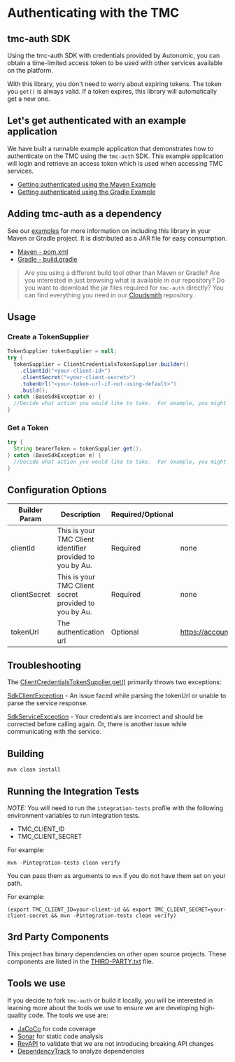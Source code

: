 # Authenticating with the TMC

## tmc-auth SDK

Using the tmc-auth SDK with credentials provided by Autonomic, you can obtain a time-limited access token to be used with other services available on the platform.

With this library, you don't need to worry about expiring tokens. The token you `get()` is always valid.  If a token expires, this library will automatically get a new one.

## Let's get authenticated with an example application

We have built a runnable example application that demonstrates how to authenticate on the TMC using the `tmc-auth` SDK. This example application will login and retrieve an access token which is used when accessing TMC services.

- [Getting authenticated using the Maven Example](./examples/maven-example)
- [Getting authenticated using the Gradle Example](./examples/gradle-example)

## Adding tmc-auth as a dependency

See our [examples](examples) for more information on including this library in your Maven or Gradle project. It is distributed as a JAR file for easy consumption.

- [Maven - pom.xml](./examples/maven-example/pom.xml)
- [Gradle - build.gradle](./examples/gradle-example/build.gradle)

> Are you using a different build tool other than Maven or Gradle? Are you interested in just browsing what is available in our repository? Do you want to download the jar files required for `tmc-auth` directly? You can find everything you need in our [Cloudsmith](https://cloudsmith.io/~autonomic/repos/au-tmc-oss/groups/) repository.

## Usage

### Create a TokenSupplier
```java
TokenSupplier tokenSupplier = null;
try {
  tokenSupplier = ClientCredentialsTokenSupplier.builder()
    .clientId("<your-client-id>")
    .clientSecret("<your-client-secret>")
    .tokenUrl("<your-token-url-if-not-using-default>")
    .build();
} catch (BaseSdkException e) {
  //Decide what action you would like to take.  For example, you might want to retry creating a token.
}
```
### Get a Token
```Java
try {
  String bearerToken = tokenSupplier.get();
} catch (BaseSdkException e) {
  //Decide what action you would like to take.  For example, you might want to retry getting a token.
}
```

## Configuration Options

| Builder Param | Description | Required/Optional | Default Value|
|---------------|-------------------------------------------------|-----------|-----------------------|
| clientId | This is your TMC Client identifier provided to you by Au. | Required | none |
| clientSecret | This is your TMC Client secret provided to you by Au. | Required | none |
| tokenUrl | The authentication url | Optional | https://accounts.autonomic.ai/v1/auth/oidc/token|

## Troubleshooting

The [ClientCredentialsTokenSupplier.get()](src/main/java/com/autonomic/tmc/auth/ClientCredentialsTokenSupplier.java) primarily throws two exceptions:

[SdkClientException](src/main/java/com/autonomic/tmc/auth/exception/SdkClientException.java) - An issue faced while parsing the tokenUrl or unable to parse the service response.

[SdkServiceException](src/main/java/com/autonomic/tmc/auth/exception/SdkServiceException.java) - Your credentials are incorrect and should be corrected before calling again. Or, there is another issue while communicating with the service.

## Building

```shell
mvn clean install
```

## Running the Integration Tests

*NOTE:* You will need to run the `integration-tests` profile with the following environment variables to run integration tests.

- TMC_CLIENT_ID
- TMC_CLIENT_SECRET

For example:

```shell
mvn -Pintegration-tests clean verify
```

You can pass them as arguments to `mvn` if you do not have them set on your path.

For example:

```shell
(export TMC_CLIENT_ID=your-client-id && export TMC_CLIENT_SECRET=your-client-secret && mvn -Pintegration-tests clean verify)
```

## 3rd Party Components

This project has binary dependencies on other open source projects.  These components are listed in the [THIRD-PARTY.txt](THIRD-PARTY.txt) file.

## Tools we use

If you decide to fork `tmc-auth` or build it locally, you will be interested in learning more about the tools we use to ensure we are developing high-quality code. The tools we use are:

* [JaCoCo](https://www.eclemma.org/jacoco/) for code coverage
* [Sonar](https://www.sonarqube.org/) for static code analysis
* [RevAPI](https://revapi.org/) to validate that we are not introducing breaking API changes
* [DependencyTrack](https://dependencytrack.org/) to analyze dependencies
